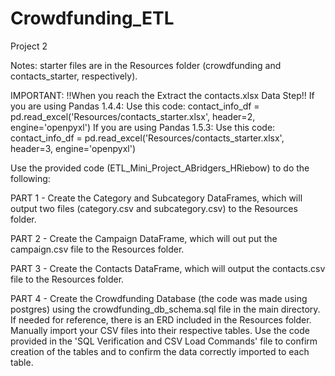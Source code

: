 # Crowdfunding_ETL
Project 2

Notes: starter files are in the Resources folder (crowdfunding and contacts_starter, respectively).

IMPORTANT:
!!When you reach the Extract the contacts.xlsx Data Step!!
If you are using Pandas 1.4.4: Use this code: contact_info_df = pd.read_excel('Resources/contacts_starter.xlsx', header=2, engine='openpyxl')
If you are using Pandas 1.5.3: Use this code: contact_info_df = pd.read_excel('Resources/contacts_starter.xlsx', header=3, engine='openpyxl')

Use the provided code (ETL_Mini_Project_ABridgers_HRiebow) to do the following:

PART 1 - Create the Category and Subcategory DataFrames, which will output two files (category.csv and subcategory.csv) to the Resources folder.

PART 2 - Create the Campaign DataFrame, which will out put the campaign.csv file to the Resources folder.

PART 3 - Create the Contacts DataFrame, which will output the contacts.csv file to the Resources folder.
    
PART 4 - Create the Crowdfunding Database (the code was made using postgres) using the crowdfunding_db_schema.sql file in the main directory. If needed for reference, there is an ERD included in the Resources folder. Manually import your CSV files into their respective tables. Use the code provided in the 'SQL Verification and CSV Load Commands' file to confirm creation of the tables and to confirm the data correctly imported to each table.
